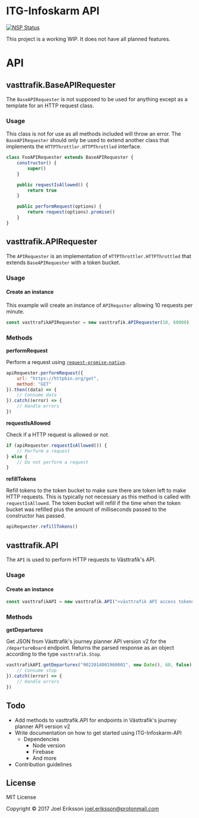 # ITG-Infoskarm API
[![NSP Status](https://nodesecurity.io/orgs/itg-infoskarm/projects/03784c89-6ecb-460d-9aa0-14b3e631ccc8/badge)](https://nodesecurity.io/orgs/itg-infoskarm/projects/03784c89-6ecb-460d-9aa0-14b3e631ccc8)

This project is a working WIP. It does not have all planned features.

# API

## vasttrafik.BaseAPIRequester
The `BaseAPIRequester` is not supposed to be used for anything except as a template for an HTTP request class.

### Usage

This class is not for use as all methods included will throw an error. The `BaseAPIRequester` should only be used to extend another class that implements the `HTTPThrottler.HTTPThrottled` interface.
```javascript
class FooAPIRequester extends BaseAPIRequester {
	constructor() {
		super()
	}

	public requestIsAllowed() {
		return true
	}

	public performRequest(options) {
		return request(options).promise()
	}
}
```

## vasttrafik.APIRequester
The `APIRequester` is an implementation of `HTTPThrottler.HTTPThrottled` that extends `BaseAPIRequester` with a token bucket.

### Usage 

#### Create an instance
This example will create an instance of `APIRequster` allowing 10 requests per minute.
```javascript
const vasttrafikAPIRequester = new vasttrafik.APIRequester(10, 60000)
```

### Methods

__performRequest__

Perform a request using [`request-promise-native`](https://www.npmjs.com/package/request-promise-native).
```javascript
apiRequester.performRequest({
	url: "https://httpbin.org/get",
	method: "GET"
}).then((data) => {
	// Consume data
}).catch((error) => {
	// Handle errors
})
```

__requestIsAllowed__

Check if a HTTP request is allowed or not.
```javascript
if (apiRequester.requestIsAllowed()) {
	// Perform a request
} else {
	// Do not perform a request
}
```

__refillTokens__

Refill tokens to the token bucket to make sure there are token left to make HTTP requests. This is typically not necessary as this method is called with `requestIsAllowed`. The token bucket will refill if the time when the token bucket was refilled plus the amount of milliseconds passed to the constructor has passed.
```javascript
apiRequester.refillTokens()
```

## vasttrafik.API
The `API` is used to perform HTTP requests to Västtrafik's API.

### Usage

#### Create an instance
```javascript
const vasttrafikAPI = new vasttrafik.API("<västtrafik API access token>", vasttrafikAPIRequester)
```

### Methods

__getDepartures__

Get JSON from Västtrafik's journey planner API version v2 for the `/departureBoard` endpoint. Returns the parsed response as an object according to the type `vasttrafik.Stop`.
```javascript
vasttrafikAPI.getDepartures("9022014001960001", new Date(), 60, false).then((stop) => {
	// Consume stop
}).catch((error) => {
	// Handle errors
})
```

## Todo
- Add methods to vasttrafik.API for endpoints in Västtrafik's journey planner API version v2
- Write documentation on how to get started using ITG-Infoskarm-API
	- Dependencies
		- Node version
		- Firebase
		- And more
- Contribution guidelines

## License
MIT License

Copyright &copy; 2017 Joel Eriksson <joel.eriksson@protonmail.com>
